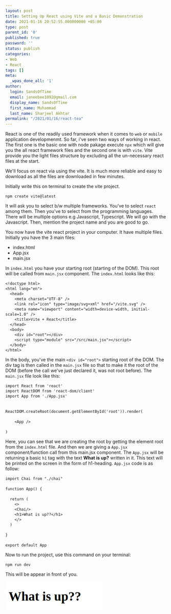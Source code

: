 ```yaml
---
layout: post
title: Setting Up React using Vite and a Basic Demonstration
date: 2021-01-16 20:52:55.000000000 +05:00
type: post
parent_id: '0'
published: true
password: ''
status: publish
categories:
- Web
- React
tags: []
meta:
  _wpas_done_all: '1'
author:
  login: SandsOfTime
  email: janeebee1092@gmail.com
  display_name: SandsOfTime
  first_name: Muhammad
  last_name: Sharjeel Akhtar
permalink: "/2021/01/16/react-tea"
---
```

React is one of the readily used framework when it comes to `web` or `mobile`  application developmenmt. So far, i've seen two ways of working in react. The first one is the basic one with 
node pakage execute `npx` which will give you the all react framework files and the second one
is with `vite`. Vite provide you the light files structure by excluding all the un-necessary react 
files at the start.

We'll focus on react via using the vite. It is much more reliable and easy to download as all
the files are downloaded in few minutes.

Initially write this on terminal to create the vite project.

```
npm create vite@latest
```

It will ask you to select b/w multiple frameworks. You've to select `react` among them. Then you've to select from the programming languages. 
There will be multiple options e.g Javascript, Typescript. We will go with the Javascript. Then, mention the project name and you are good to go.

You now have the vite react project in your computer. It have multiple files. Initially you have the 3 main files:

* index.html
* App.jsx
* main.jsx

In `index.html` you have your starting root (starting of the DOM). This root will be called from `main.jsx` component. 
The `index.html` looks like this:
```
<!doctype html>
<html lang="en">
  <head>
    <meta charset="UTF-8" />
    <link rel="icon" type="image/svg+xml" href="/vite.svg" />
    <meta name="viewport" content="width=device-width, initial-scale=1.0" />
    <title>Vite + React</title>
  </head>
  <body>
    <div id="root"></div>
    <script type="module" src="/src/main.jsx"></script>
  </body>
</html>
```
In the body, you've the main `<div id="root">` starting root of the DOM. The div tag is then called in the `main.jsx` file 
so that to make it the root of the DOM (before the call we've just declared it, was not root before). The `main.jsx` file look
like this:
```
import React from 'react'
import ReactDOM from 'react-dom/client'
import App from './App.jsx'


ReactDOM.createRoot(document.getElementById('root')).render(
  
    <App />
  
)
```
Here, you can see that we are creating the root by getting the element root from the `index.html` file. And then we are giving 
a `App.jsx` component/function call from this main.jsx component. The `App.jsx` will be returning a basic `h1` tag with the text **What is up?** written in it.
This text will be printed on the screen in the form of h1-heading. `App.jsx` code is as follow:
```
import Chai from "./chai"

function App() {

  return (
    <>
    <Chai/>
    <h1>What is up??</h1>
    </>
  )
  
}

export default App
```

Now to run the project, use this command on your terminal:
```
npm run dev
```

This will be appear in front of you.

![A test image](/assets/images/clt/react-tea/1.png)


